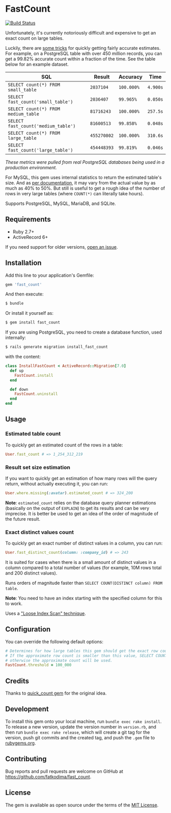 # FastCount

[![Build Status](https://github.com/fatkodima/fast_count/actions/workflows/ci.yml/badge.svg?branch=master)](https://github.com/fatkodima/fast_count/actions/workflows/ci.yml)

Unfortunately, it's currently notoriously difficult and expensive to get an exact count on large tables.

Luckily, there are [some tricks](https://www.citusdata.com/blog/2016/10/12/count-performance) for quickly getting fairly accurate estimates. For example, on a PostgreSQL table with over 450 million records, you can get a 99.82% accurate count within a fraction of the time. See the table below for an example dataset.

| SQL | Result | Accuracy | Time |
| --- | --- | --- | --- |
| `SELECT count(*) FROM small_table` | `2037104` | `100.000%` | `4.900s` |
| `SELECT fast_count('small_table')` | `2036407` | `99.965%` | `0.050s` |
| `SELECT count(*) FROM medium_table` | `81716243` | `100.000%` | `257.5s` |
| `SELECT fast_count('medium_table')` | `81600513` | `99.858%` | `0.048s` |
| `SELECT count(*) FROM large_table` | `455270802` | `100.000%` | `310.6s` |
| `SELECT fast_count('large_table')` | `454448393` | `99.819%` | `0.046s` |

*These metrics were pulled from real PostgreSQL databases being used in a production environment.*

For MySQL, this gem uses internal statistics to return the estimated table's size. And as [per documentation](https://dev.mysql.com/doc/refman/8.0/en/show-table-status.html), it may vary from the actual value by as much as 40% to 50%.
But still is useful to get a rough idea of the number of rows in very large tables (where `COUNT(*)` can literally take hours).

Supports PostgreSQL, MySQL, MariaDB, and SQLite.

## Requirements

- Ruby 2.7+
- ActiveRecord 6+

If you need support for older versions, [open an issue](https://github.com/fatkodima/fast_count/issues/new).

## Installation

Add this line to your application's Gemfile:

```ruby
gem 'fast_count'
```

And then execute:

```sh
$ bundle
```

Or install it yourself as:

```sh
$ gem install fast_count
```

If you are using PostgreSQL, you need to create a database function, used internally:

```sh
$ rails generate migration install_fast_count
```

with the content:

```ruby
class InstallFastCount < ActiveRecord::Migration[7.0]
  def up
    FastCount.install
  end

  def down
    FastCount.uninstall
  end
end
```

## Usage

### Estimated table count

To quickly get an estimated count of the rows in a table:

```ruby
User.fast_count # => 1_254_312_219
```

### Result set size estimation

If you want to quickly get an estimation of how many rows will the query return, without actually executing it, you can run:

```ruby
User.where.missing(:avatar).estimated_count # => 324_200
```

**Note**: `estimated_count` relies on the database query planner estimations (basically on the output of `EXPLAIN`) to get its results and can be very imprecise. It is better be used to get an idea of the order of magnitude of the future result.

### Exact distinct values count

To quickly get an exact number of distinct values in a column, you can run:

```ruby
User.fast_distinct_count(column: :company_id) # => 243
```

It is suited for cases when there is a small amount of distinct values in a column compared to a total number
of values (for example, 10M rows total and 200 distinct values).

Runs orders of magnitude faster than `SELECT COUNT(DISTINCT column) FROM table`.

**Note**: You need to have an index starting with the specified column for this to work.

Uses a ["Loose Index Scan" technique](https://wiki.postgresql.org/wiki/Loose_indexscan).

## Configuration

You can override the following default options:

```ruby
# Determines for how large tables this gem should get the exact row count using SELECT COUNT.
# If the approximate row count is smaller than this value, SELECT COUNT will be used,
# otherwise the approximate count will be used.
FastCount.threshold = 100_000
```

## Credits

Thanks to [quick_count gem](https://github.com/TwilightCoders/quick_count) for the original idea.

## Development

To install this gem onto your local machine, run `bundle exec rake install`. To release a new version, update the version number in `version.rb`, and then run `bundle exec rake release`, which will create a git tag for the version, push git commits and the created tag, and push the `.gem` file to [rubygems.org](https://rubygems.org).

## Contributing

Bug reports and pull requests are welcome on GitHub at https://github.com/fatkodima/fast_count.

## License

The gem is available as open source under the terms of the [MIT License](https://opensource.org/licenses/MIT).
